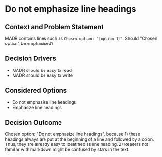 # Do not emphasize line headings

## Context and Problem Statement

MADR contains lines such as `Chosen option: "[option 1]"`. Should "Chosen option" be emphasised?

## Decision Drivers

* MADR should be easy to read
* MADR should be easy to write

## Considered Options

* Do not emphasize line headings
* Emphasize line headings

## Decision Outcome

Chosen option: "Do not emphasize line headings", because 1) these headings always are put at the beginning of a line and followed by a colon. Thus, they are already easy to identified as line heading. 2) Readers not familiar with markdown might be confused by stars in the text.
